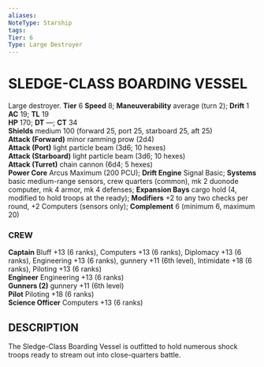 ```yaml
---
aliases: 
NoteType: Starship
tags: 
Tier: 6
Type: Large Destroyer 
---
```

# SLEDGE-CLASS BOARDING VESSEL
Large destroyer. **Tier** 6
**Speed** 8; **Maneuverability** average (turn 2); **Drift** 1  
**AC** 19; **TL** 19  
**HP** 170; **DT** —; **CT** 34  
**Shields** medium 100 (forward 25, port 25, starboard 25, aft 25)  
**Attack (Forward)** minor ramming prow (2d4)  
**Attack (Port)** light particle beam (3d6; 10 hexes)  
**Attack (Starboard)** light particle beam (3d6; 10 hexes)  
**Attack (Turret)** chain cannon (6d4; 5 hexes)  
**Power Core** Arcus Maximum (200 PCU); **Drift Engine** Signal Basic; **Systems** basic medium-range sensors, crew quarters (common), mk 2 duonode computer, mk 4 armor, mk 4 defenses; **Expansion Bays** cargo hold (4, modified to hold troops at the ready); **Modifiers** +2 to any two checks per round, +2 Computers (sensors only); **Complement** 6 (minimum 6, maximum 20)

### CREW

**Captain** Bluff +13 (6 ranks), Computers +13 (6 ranks), Diplomacy +13 (6 ranks), Engineering +13 (6 ranks), gunnery +11 (6th level), Intimidate +18 (6 ranks), Piloting +13 (6 ranks)  
**Engineer** Engineering +13 (6 ranks)  
**Gunners (2)** gunnery +11 (6th level)  
**Pilot** Piloting +18 (6 ranks)  
**Science Officer** Computers +13 (6 ranks)

## DESCRIPTION

The Sledge-Class Boarding Vessel is outfitted to hold numerous shock troops ready to stream out into close-quarters battle.